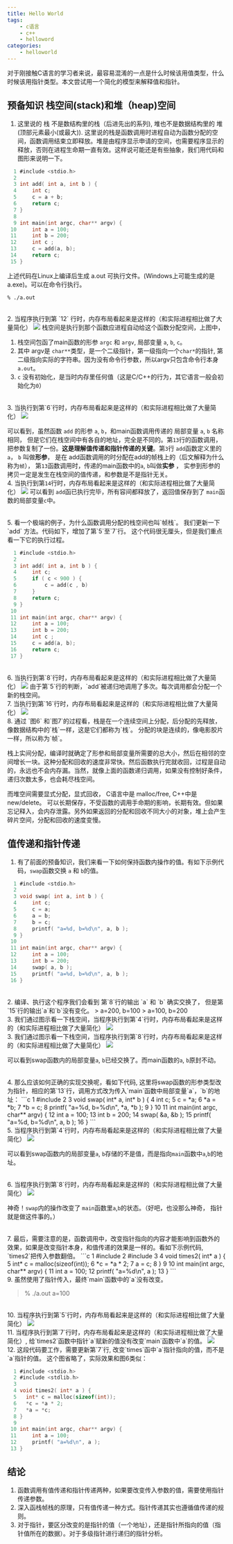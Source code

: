 ```yaml
---
title: Hello World
tags:
	- c语言
	- c++
	- helloword
categories:
    - helloworld
---
```


对于刚接触C语言的学习者来说，最容易混淆的一点是什么时候该用值类型，什么时候该用指针类型。本文尝试用一个简化的模型来解释值和指针。

## 预备知识 栈空间(stack)和堆（heap)空间

1. 这里说的 栈 不是数结构里的栈（后进先出的系列), 堆也不是数据结构里的 堆(顶部元素最小(或最大)). 这里说的栈是函数调用时进程自动为函数分配的空间，函数调用结束立即释放。堆是由程序显示申请的空间，也需要程序显示的释放，否则在进程生命期一直有效。这样说可能还是有些抽象，我们用代码和图形来说明一下。

```c
  1 #include <stdio.h>
  2
  3 int add( int a, int b ) {
  4     int c;
  5     c = a + b;
  6     return c;
  7 }
  8
  9 int main(int argc, char** argv) {
 10     int a = 100;
 11     int b = 200;
 12     int c ;
 13     c = add(a, b);
 14     return c;
 15 }
```

上述代码在Linux上编译后生成 a.out 可执行文件。(Windows上可能生成的是 a.exe)。可以在命令行执行。

```shell
% ./a.out
```
<br/>
2. 当程序执行到第 `12` 行时，内存布局看起来是这样的（和实际进程相比做了大量简化）
<img src="./img/c_1.png"></img>
栈空间是执行到那个函数应进程自动给这个函数分配空间，上图中，

1. 栈空间包函了main函数的形参 `argc` 和 `argv`, 局部变量 `a`, `b`, `c`。
2. 其中 argv是 `char**`类型，是一个二级指针，第一级指向一个`char*`的指针, 第二级指向实际的字符串。因为没有命令行参数，所以argv只包含命令行本身 `a.out`。
3. `c` 没有初始化，是当时内存里任何值（这是C/C++的行为，其它语言一般会初始化为`0`）
<br/>
3. 当执行到第`6`行时，内存布局看起来是这样的（和实际进程相比做了大量简化）
    <img src="./img/c_2.png"></img>

可以看到，虽然函数 `add` 的形参 `a`, `b`，和main函数调用传递的 局部变量 `a`, `b` 名称相同， 但是它们在栈空间中有各自的地址，完全是不同的。第`13`行的函数调用，把参数复制了一份。**这是理解值传递和指针传递的关键**。第`3`行 `add`函数定义里的 `a`， `b` 叫做**形参**， 是在 add函数调用的时分配在add的帧栈上的（后文解释为什么称为`帧`）， 第`13`函数调用时，传递的main函数中的`a`, `b`叫做**实参** ， 实参到形参的拷贝一定是发生在栈空间的值传递，和参数是不是指针无关。
<br/>
4. 当执行到第`14`行时，内存布局看起来是这样的（和实际进程相比做了大量简化） 
<img src="./img/c_3.png"></img>
可以看到 `add`函已执行完毕，所有容间都释放了，返回值保存到了 `main`函数的局部变量`c`中。

<br/>
5. 看一个极端的例子，为什么函数调用分配的栈空间也叫`帧栈`。 我们更新一下`add` 方法。代码如下，增加了第`5`至`7`行。 这个代码很无厘头，但是我们重点看一下它的执行过程。

```c
  1 #include <stdio.h>
  2
  3 int add( int a, int b ) {
  4     int c;
  5     if ( c < 900 ) {
  6         c = add(c , b)
  7     }
  8     return c;
  9 }
 10
 11 int main(int argc, char** argv) {
 12     int a = 100;
 13     int b = 200;
 14     int c ;
 15     c = add(a, b);
 16     return c;
 17 }
```
<br/>
6. 当执行到第`8`行时，内存布局看起来是这样的（和实际进程相比做了大量简化） 
<img src="./img/c_4.png"></img>
由于第`5`行的判断，`add`被递归地调用了多次。每次调用都会分配一个新的栈空间。


<br/>
7. 当执行到第`16`行时，内存布局看起来是这样的（和实际进程相比做了大量简化） 
<img src="./img/c_5.png"></img>

<br/>
8. 通过 `图6` 和`图7`的过程看，栈是在一个连续空间上分配，后分配的先释放，像数据结构中的`栈`一样，这是它们都称为`栈`。 分配的块是连续的，像电影胶片一样，所以称为`帧`。 

栈上实间分配，编译时就确定了形参和局部变量所需要的总大小，然后在相邻的空间增长一块。这种分配和回收的速度非常快。然后函数执行完就收回，过程是自动的，永远也不会内存漏。当然，就像上面的函数递归调用，如果没有控制好条件，递归次数太多，也会耗尽栈空间。

而堆空间需要显式分配，显式回收， C语言中是 malloc/free, C++中是new/delete。 可以长期保存，不受函数的调用手命期的影响，长期有效。但如果忘记释入，会内存泄露。另外如果返回的分配和回收不同大小的对象，堆上会产生碎片空间，分配和回收的速度变慢。

## 值传递和指针传递

1. 有了前面的预备知识，我们来看一下如何保持函数内操作的值。有如下示例代码，`swap`函数交换 `a` 和 `b`的值。

```c
  1 #include <stdio.h>
  2
  3 void swap( int a, int b ) {
  4     int c;
  5     c = a;
  6     a = b;
  7     b = c;
  8     printf( "a=%d, b=%d\n", a, b );
  9 }
 10
 11 int main(int argc, char** argv) {
 12     int a = 100;
 13     int b = 200;
 14     swap( a, b );
 15     printf( "a=%d, b=%d\n", a, b );
 16 }
```

<br/>
2. 编译、执行这个程序我们会看到 第`8`行的输出 `a` 和 `b` 确实交换了， 但是第`15`行的输出`a`和`b`没有变化。
> a=200, b=100
> a=100, b=200

<br/>
3. 我们通过图示看一下栈空间，当程序执行到第`4`行时，内存布局看起来是这样的（和实际进程相比做了大量简化）
<img src="./img/c_6.png"></img>

<br/>
3. 我们通过图示看一下栈空间，当程序执行到第`8`行时，内存布局看起来是这样的（和实际进程相比做了大量简化）
<img src="./img/c_7.png"></img>

可以看到swap函数内的局部变量`a`, `b`已经交换了。而main函数的`a`, `b`原封不动。

<br/>
4. 那么应该如何正确的实现交换呢，看如下代码, 这里将swap函数的形参类型改为指针，相应的第`13`行，调用方式改为传入`main`函数中局部变量`a`，`b`的地址：
```c
  1 #include <stdio.h>
  2
  3 void swap( int* a, int* b ) {
  4     int c;
  5     c = *a;
  6     *a = *b;
  7     *b = c;
  8     printf( "a=%d, b=%d\n", *a, *b );
  9 }
 10
 11 int main(int argc, char** argv) {
 12     int a = 100;
 13     int b = 200;
 14     swap( &a, &b );
 15     printf( "a=%d, b=%d\n", a, b );
 16 }
```

<br/>
5. 当程序执行到第`4`行时，内存布局看起来是这样的（和实际进程相比做了大量简化）
<img src="./img/c_8.png"></img>

可以看到swap函数内的局部变量`a`, `b`存储的不是值，而是指向`main`函数中`a`,`b`的地址。

<br/>
6. 当程序执行到第`8`行时，内存布局看起来是这样的（和实际进程相比做了大量简化）
<img src="./img/c_9.png"></img>

神奇！`swap`内的操作改变了 `main`函数里`a`,`b`的状态。（好吧，也没那么神奇， 指针就是做这件事的。）

<br/>
7. 最后，需要注意的是，函数调用中，改变指针指向的内容才能影响到函数外的效果，如果是改变指针本身，和值传递的效果是一样的。看如下示例代码, `times2`把传入参数翻倍。
```c
  1 #include <stdio.h>
  2 #include <stdlib.h>
  3
  4 void times2( int* a ) {
  5   int* c = malloc(sizeof(int));
  6   *c = *a * 2;
  7   a = c;
  8 }
  9
 10 int main(int argc, char** argv) {
 11     int a = 100;
 12     printf( "a=%d\n", a );
 13 }
```
<br/>
9. 虽然使用了指针传入，最终`main`函数中的`a`没有改变。

> % ./a.out
> a=100

<br/>
10. 当程序执行到第`5`行时，内存布局看起来是这样的（和实际进程相比做了大量简化）
<img src="./img/c_10.png"></img>

<br/>
11. 当程序执行到第`7`行时，内存布局看起来是这样的（和实际进程相比做了大量简化）, 给`times2`函数中指针`a`赋新的值没有改变`main`函数中`a`的值。
<img src="./img/c_11.png"></img>
<br/>
12. 这段代码要工作，需要更新第`7`行, 改变`times`函中`a`指针指向的值，而不是`a`指针的值。 这个图省略了，实际效果和图6类似：

```c
  1 #include <stdio.h>
  2 #include <stdlib.h>
  3
  4 void times2( int* a ) {
  5   int* c = malloc(sizeof(int));
  6   *c = *a * 2;
  7   *a = *c;
  8 }
  9
 10 int main(int argc, char** argv) {
 11     int a = 100;
 12     printf( "a=%d\n", a );
 13 }
```

## 结论

1. 函数调用有值传递和指针传递两种，如果要改变传入参数的值，需要使用指针传递参数。
2. 深入函栈帧栈的原理，只有值传递一种方式。指针传递其实也遵循值传递的规则。
3. 对于指针，要区分改变的是指针的值（一个地址），还是指针所指向的值（指针值所在的数据）。对于多级指针进行递归的指针分析。
